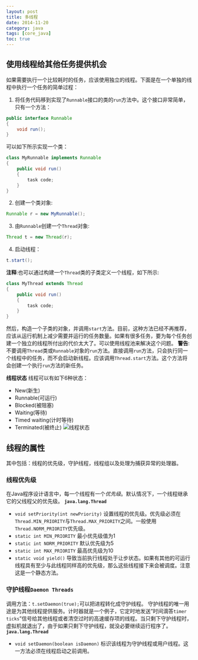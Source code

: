 ```yaml
---
layout: post
title: 多线程
date: 2014-11-20
category: java
tags: [core_java]
toc: true
---
```

## 使用线程给其他任务提供机会
如果需要执行一个比较耗时的任务，应该使用独立的线程。下面是在一个单独的线程中执行一个任务的简单过程：
1. 将任务代码移到实现了`Runnable`接口的类的`run`方法中。这个接口非常简单，只有一个方法：<!--more-->
```java
public interface Runnable
{
    void run();
}
```
可以如下所示实现一个类：
```java
class MyRunnable implements Runnable
{
    public void run()
    {
        task code;
    }
}
```
2. 创建一个类对象:
```java
Runnable r = new MyRunnable();
```
3. 由`Runnable`创建一个`Thread`对象:
```java
Thread t = new Thread(r);
```
4. 启动线程：
```java
t.start();
```

**注释**:也可以通过构建一个`Thread`类的子类定义一个线程，如下所示:
```java
class MyThread extends Thread
{
    public void run()
    {
        task code;
    }
}
```
然后，构造一个子类的对象，并调用`start`方法。目前，这种方法已经不再推荐，应该从运行机制上减少需要并运行的任务数量。如果有很多任务，要为每个任务创建一个独立的线程所付出的代价太大了。可以使用线程池来解决这个问题。
**警告**:不要调用`Thread`类或`Runnable`对象的`run`方法。直接调用`run`方法，只会执行同一个线程中的任务，而不会启动新线程。应该调用`Thread.start`方法。这个方法将会创建一个执行`run`方法的新任务。

**线程状态**
线程可以有如下6种状态：
  * New(新生)
  * Runnable(可运行)
  * Blocked(被阻塞)
  * Waiting(等待)
  * Timed waiting(计时等待)
  * Terminated(被终止)
![线程状态]({{BASE_PATH}}/image/java/core_java/imag1.png)
## 线程的属性
其中包括：线程的优先级，守护线程，线程组以及处理为捕获异常的处理器。
### 线程优先级
在Java程序设计语言中，每一个线程有一个*优先级*。默认情况下，一个线程继承它的父线程父的优先级。
**`java.lang.Thread`**
* `void setPriority(int newPriority)`
设置线程的优先级。优先级必须在`Thread.MIN_PRIORITY`与`Thread.MAX_PRIORITY`之间。一般使用`Thread.NORM_PRIORITY`优先级。
* `static int MIN_PRIORITY` 最小优先级值为1
* `static int NORM_PRIORITY` 默认优先级为5
* `static int MAX_PRIORITY` 最高优先级为10
* `static void yield()`
导致当前执行线程处于让步状态。如果有其他的可运行线程具有至少与此线程同样高的优先级，那么这些线程接下来会被调度。注意这是一个静态方法。
### 守护线程`Daemon Threads`
调用方法：`t.setDaemon(true);`可以把进程转化成守护线程。
守护线程的唯一用途是为其他线程提供服务。计时器就是一个例子，它定时地发送”时间滴答`timer ticks`”信号给其他线程或者清空过时的高速缓存项的线程。当只剩下守护线程时，虚拟机就退出了，由于如果只剩下守护线程，就没必要继续运行程序了。
**`java.lang.Thread`**
* `void setDaemon(boolean isDaemon)`
标识该线程为守护线程或用户线程。这一方法必须在线程启动之前调用。


